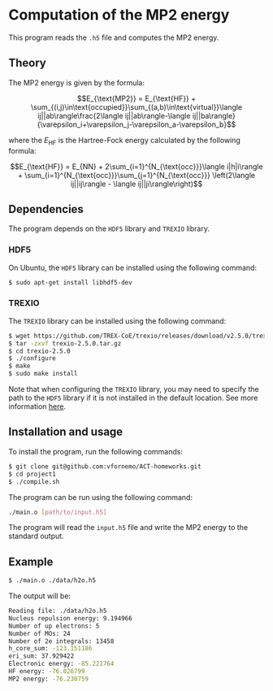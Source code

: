# Computation of the MP2 energy

This program reads the `.h5` file and computes the MP2 energy.

## Theory

The MP2 energy is given by the formula:

```math
E_{\text{MP2}} = E_{\text{HF}} + 
 \sum_{(i,j)\in\text{occupied}}\sum_{(a,b)\in\text{virtual}}\langle ij||ab\rangle\frac{2\langle ij||ab\rangle-\langle ij||ba\rangle}{\varepsilon_i+\varepsilon_j-\varepsilon_a-\varepsilon_b}
```

where the $E_{\text{HF}}$ is the Hartree-Fock energy calculated by the following formula:

```math
E_{\text{HF}} = E_{NN} + 2\sum_{i=1}^{N_{\text{occ}}}\langle i|h|i\rangle + \sum_{i=1}^{N_{\text{occ}}}\sum_{j=1}^{N_{\text{occ}}} \left(2\langle ij||ij\rangle - \langle ij||ji\rangle\right)
```

## Dependencies

The program depends on the `HDF5` library and `TREXIO` library. 

### HDF5

On Ubuntu, the `HDF5` library can be installed using the following command:

```bash
$ sudo apt-get install libhdf5-dev
```

### TREXIO

The `TREXIO` library can be installed using the following command:

```bash
$ wget https://github.com/TREX-CoE/trexio/releases/download/v2.5.0/trexio-2.5.0.tar.gz
$ tar -zxvf trexio-2.5.0.tar.gz
$ cd trexio-2.5.0
$ ./configure
$ make
$ sudo make install
```
Note that when configuring the `TREXIO` library, you may need to specify the path to the `HDF5` library if it is not installed in the default location. See more information [here](https://github.com/TREX-CoE/trexio).

## Installation and usage

To install the program, run the following commands:

```bash
$ git clone git@github.com:vfornemo/ACT-homeworks.git
$ cd project1
$ ./compile.sh
```

The program can be run using the following command:

```bash
./main.o [path/to/input.h5]
```

The program will read the `input.h5` file and write the MP2 energy to the standard output.

## Example

```bash
$ ./main.o ./data/h2o.h5
```

The output will be:

```bash
Reading file: ./data/h2o.h5
Nucleus repulsion energy: 9.194966
Number of up electrons: 5
Number of MOs: 24
Number of 2e integrals: 13458
h_core_sum: -123.151186
eri_sum: 37.929422
Electronic energy: -85.221764
HF energy: -76.026799
MP2 energy: -76.230759
```
